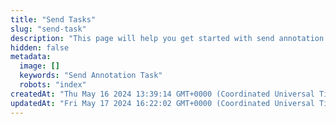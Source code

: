 ```yaml
---
title: "Send Tasks"
slug: "send-task"
description: "This page will help you get started with send annotation tasks to a project."
hidden: false
metadata:
  image: []
  keywords: "Send Annotation Task"
  robots: "index"
createdAt: "Thu May 16 2024 13:39:14 GMT+0000 (Coordinated Universal Time)"
updatedAt: "Fri May 17 2024 16:22:02 GMT+0000 (Coordinated Universal Time)"
---
```


<API
	method="POST"
	url="/task/send/status"
	:body="body"
	:results="results"
/>

<script setup>
import body from './body.json'
import results from './results.json'
</script>
